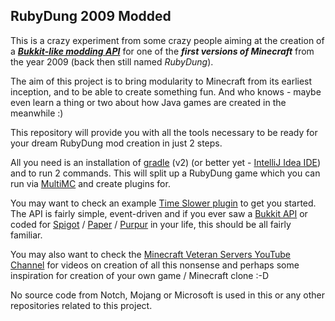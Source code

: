 RubyDung 2009 Modded
--------------------
This is a crazy experiment from some crazy people aiming at the creation of a ***[Bukkit-like modding API](https://github.com/martinambrus/RDApi)*** for one of the ***first versions of Minecraft*** from the year 2009 (back then still named *RubyDung*).

The aim of this project is to bring modularity to Minecraft from its earliest inception, and to be able to create something fun. And who knows - maybe even learn a thing or two about how Java games are created in the meanwhile :)

This repository will provide you with all the tools necessary to be ready for your dream RubyDung mod creation in just 2 steps.

All you need is an installation of [gradle](https://gradle.org/) (v2) (or better yet - [IntelliJ Idea IDE](https://gradle.org/)) and to run 2 commands. This will split up a RubyDung game which you can run via [MultiMC](https://multimc.org/) and create plugins for.

You may want to check an example [Time Slower plugin](https://github.com/martinambrus/RDModded) to get you started. The API is fairly simple, event-driven and if you ever saw a [Bukkit API](https://hub.spigotmc.org/javadocs/bukkit/) or coded for [Spigot](https://www.spigotmc.org/wiki/spigot-plugin-development/) / [Paper](https://www.spigotmc.org/wiki/spigot-plugin-development/) / [Purpur](https://purpurmc.org/) in your life, this should be all fairly familiar.

You may also want to check the [Minecraft Veteran Servers YouTube Channel](https://www.youtube.com/channel/UCMiKrpX4ViX4PGBOq1UXlvQ) for videos on creation of all this nonsense and perhaps some inspiration for creation of your own game / Minecraft clone :-D 

No source code from Notch, Mojang or Microsoft is used in this or any other repositories related to this project.